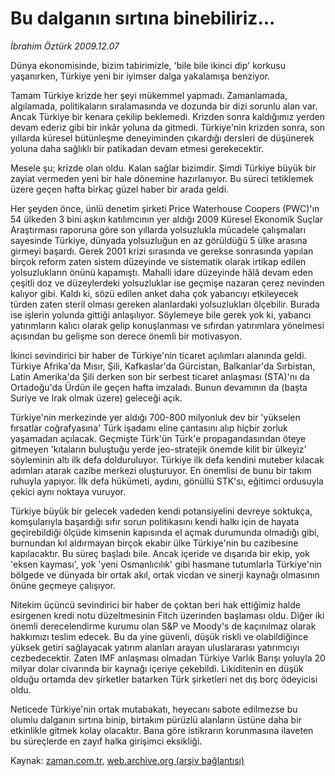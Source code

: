 # Bu dalganın sırtına binebiliriz...

*İbrahim Öztürk 2009.12.07*

<tr><td class="metin" colspan="2" style="padding-top: 20px; padding-left: 5px; ">Dünya ekonomisinde, bizim tabirimizle, 'bile bile ikinci dip' korkusu yaşanırken, Türkiye yeni bir iyimser dalga yakalamışa benziyor.</td></tr><tr><td class="metin" colspan="2" style="padding-top: 20px; padding-left: 5px; "><p> Tamam Türkiye krizde her şeyi mükemmel yapmadı. Zamanlamada, algılamada, politikaların sıralamasında ve dozunda bir dizi sorunlu alan var. Ancak Türkiye bir kenara çekilip beklemedi. Krizden sonra kaldığımız yerden devam ederiz gibi bir inkâr yoluna da gitmedi. Türkiye'nin krizden sonra, son yıllarda küresel bütünleşme deneyiminden çıkardığı dersleri de düşünerek yoluna daha sağlıklı bir patikadan devam etmesi gerekecektir.
<p> Mesele şu; krizde olan oldu. Kalan sağlar bizimdir. Şimdi Türkiye büyük bir zayiat vermeden yeni bir hale dönemine hazırlanıyor. Bu süreci tetiklemek üzere geçen hafta birkaç güzel haber bir arada geldi.
<p> Her şeyden önce, ünlü denetim şirketi Price Waterhouse Coopers (PWC)'ın 54 ülkeden 3 bini aşkın katılımcının yer aldığı 2009 Küresel Ekonomik Suçlar Araştırması raporuna göre son yıllarda yolsuzlukla mücadele çalışmaları sayesinde Türkiye, dünyada yolsuzluğun en az görüldüğü 5 ülke arasına girmeyi başardı. Gerek 2001 krizi sırasında ve gerekse sonrasında yapılan birçok reform zaten sistem düzeyinde ve sistematik olarak irtikap edilen yolsuzlukların önünü kapamıştı. Mahalli idare düzeyinde hâlâ devam eden çeşitli doz ve düzeylerdeki yolsuzluklar ise geçmişe nazaran çerez nevinden kalıyor gibi. Kaldı ki, sözü edilen anket daha çok yabancıyı etkileyecek türden zaten steril olması gereken alanlardaki yolsuzlukları ölçebilir. Burada ise işlerin yolunda gittiği anlaşılıyor. Söylemeye bile gerek yok ki, yabancı yatırımların kalıcı olarak gelip konuşlanması ve sıfırdan yatırımlara yönelmesi açısından bu gelişme son derece önemli bir motivasyon.
<p> İkinci sevindirici bir haber de Türkiye'nin ticaret açılımları alanında geldi. Türkiye Afrika'da Mısır, Şili, Kafkaslar'da Gürcistan, Balkanlar'da Sırbistan, Latin Amerika'da Şili derken son bir serbest ticaret anlaşması (STA)'nı da Ortadoğu'da Ürdün ile geçen hafta imzaladı. Bunun devamının da (başta Suriye ve Irak olmak üzere) geleceği açık.
<p> Türkiye'nin merkezinde yer aldığı 700-800 milyonluk dev bir 'yükselen fırsatlar coğrafyasına' Türk işadamı eline çantasını alıp hiçbir zorluk yaşamadan açılacak. Geçmişte Türk'ün Türk'e propagandasından öteye gitmeyen 'kıtaların buluştuğu yerde jeo-stratejik önemde kilit bir ülkeyiz' söyleminin altı ilk defa dolduruluyor. Türkiye ilk defa kendini muteber kılacak adımları atarak cazibe merkezi oluşturuyor. En önemlisi de bunu bir takım ruhuyla yapıyor. İlk defa hükümeti, aydını, gönüllü STK'sı, eğitimci ordusuyla çekici aynı noktaya vuruyor.
<p> Türkiye büyük bir gelecek vadeden kendi potansiyelini devreye soktukça, komşularıyla başardığı sıfır sorun politikasını kendi halkı için de hayata geçirebildiği ölçüde kimsenin kapısında el açmak durumunda olmadığı gibi, burnundan kıl aldırmayan birçok ekabir ülke Türkiye'nin bu cazibesine kapılacaktır. Bu süreç başladı bile. Ancak içeride ve dışarıda bir ekip, yok 'eksen kayması', yok 'yeni Osmanlıcılık' gibi hasmane tutumlarla Türkiye'nin bölgede ve dünyada bir ortak akıl, ortak vicdan ve sinerji kaynağı olmasının önüne geçmeye çalışıyor.
<p> Nitekim üçüncü sevindirici bir haber de çoktan beri hak ettiğimiz halde esirgenen kredi notu düzeltmesinin Fitch üzerinden başlaması oldu. Diğer iki önemli derecelendirme kurumu olan S&amp;P ve Moody's de kaçınılmaz olarak hakkımızı teslim edecek. Bu da yine güvenli, düşük riskli ve olabildiğince yüksek getiri sağlayacak yatırım alanları arayan uluslararası yatırımcıyı cezbedecektir. Zaten IMF anlaşması olmadan Türkiye Varlık Barışı yoluyla 20 milyar dolar civarında bir kaynağı içeriye çekebildi. Likiditenin en düşük olduğu ortamda dev şirketler batarken Türk şirketleri net dış borç ödeyicisi oldu.
<p> Neticede Türkiye'nin ortak mutabakatı, heyecanı sabote edilmezse bu olumlu dalganın sırtına binip, birtakım pürüzlü alanların üstüne daha bir etkinlikle gitmek kolay olacaktır. Bana göre istikrarın korunmasına ilaveten bu süreçlerde en zayıf halka girişimci eksikliği. <br/></p></p></p></p></p></p></p></p></td></tr>

Kaynak: [zaman.com.tr](http://zaman.com.tr/yazar.do?yazino=924230), [web.archive.org (arşiv bağlantısı)](http://web.archive.org/web/20091219122454/http://www.zaman.com.tr:80/yazar.do?yazino=924230)

